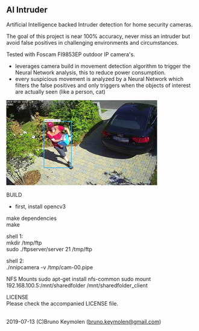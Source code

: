 ## AI Intruder

Artificial Intelligence backed Intruder detection for home security cameras.


The goal of this project is near 100% accuracy, never miss an intruder but avoid false positives in challenging environments and circumstances. 

Tested with Foscam FI9853EP outdoor IP camera's.

- leverages camera build in movement detection algorithm to trigger the Neural Network analysis, this to reduce power consumption.
- every suspicious movement is analyzed by a Neural Network which filters the false positives and only triggers when the objects of interest are actually seen (like a person, cat)
  
<img src="doc/alarm.img.1.jpg" width="400">

  
  
BUILD
- first, install opencv3


make dependencies<br>
make

shell 1:<br>
mkdir /tmp/ftp<br>
sudo ./ftpserver/server 21 /tmp/ftp<br>

shell 2:<br>
./nnipcamera -v /tmp/cam-00.pipe<br>


NFS Mounts
sudo apt-get install nfs-common
sudo mount 192.168.100.5:/mnt/sharedfolder /mnt/sharedfolder_client


LICENSE<br>
Please check the accompanied LICENSE file.<br><br>

2019-07-13 (C)Bruno Keymolen (bruno.keymolen@gmail.com)
